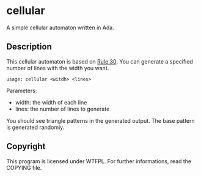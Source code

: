 # cellular

A simple cellular automaton written in Ada.

## Description

This cellular automaton is based on [Rule
30](https://en.wikipedia.org/wiki/Rule_30). You can generate a specified number
of lines with the width you want.

    usage: cellular <witdh> <lines>

Parameters:

 * width: the width of each line
 * lines: the number of lines to generate

You should see triangle patterns in the generated output. The base pattern is
generated randomly.

## Copyright

This program is licensed under WTFPL. For further informations, read the
COPYING file.
